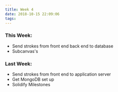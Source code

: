 ```yaml
---
title: Week 4
date: 2018-10-15 22:09:06
tags:
---
```


### This Week:
* Send strokes from front end back end to database
* Subcanvas's

### Last Week:
* Send strokes from front end to application server
* Get MongoDB set up
* Solidify Milestones